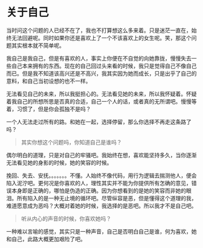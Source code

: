 # 关于自己

当时问这个问题的人已经不在了，我也不打算想这么多来着。只是迷茫一直在，始终无法回避呢。同时如果你还是喜欢上了一个不该喜欢上的女生呢。笑，那这个问题其实根本就不简单呢。

我自己是我自己，但是有喜欢的人，事实上你便在不自觉的向她靠拢，慢慢失去一些自己本来拥有的东西。现在的自己回过头来看的时候，我只是觉得自己不像自己而已。但是我不知道该高兴还是不高兴，我其实因为她而成长，只是出乎了自己的意料，和自己当初设想的也不一样。

无法看见自己的未来，所以我挺担心的。无法看见她的未来，所以我怀疑着。怀疑着我自己的所想所思是否真的合适，自己一个人的话，或者真的无所谓吧。慢慢等着，习惯了，但是你会孤独不是吗？

一个人无法走过所有的路。和她在一起，选择停留，那么你选择不再走这条路了吗？

> 其实你想这个问题吗，你知道自己是谁吗？

偶尔明白的道理，只是对自己的牢骚吧。我始终在想，喜欢能坚持多久，当你逐渐无法看见她的身影的时候，她的笑容的时候。

挽回、失去、安抚。。。。。。。不懂。人始终不像代码，用行为逻辑去揣测他人，便会陷入泥泞吧。更何况是你喜欢的人，理性其实并不能为你提供所有怎确的意见，错误本身即是正确的，哪怕是伪造的正确。因为你想看到的是她的笑容而非她的眼泪。所有陷入的是一种无止境的循环吧。尽管纵容是恶，但是懂得这个道理的我，难道愿意成为恶吗？大概对着她的时候，我选择的是恶吧。所以我才不是自己吧。

> 听从内心的声音的时候，你喜欢她吗？

一种难以言喻的感觉，其实只是一种声音，自己是否明白自己是谁，何为喜欢，她和自己，此路大概更加艰险了吧。
